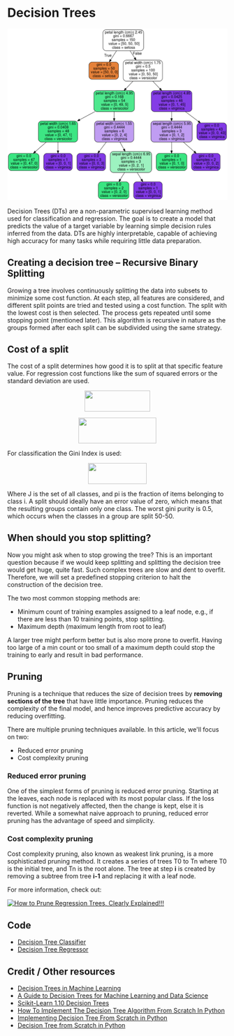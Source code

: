 # Decision Trees

![Decision Tree Example](doc/iris_decision_tree.png)

Decision Trees (DTs) are a non-parametric supervised learning method used for classification and regression. The goal is to create a model that predicts the value of a target variable by learning simple decision rules inferred from the data. DTs are highly interpretable, capable of achieving high accuracy for many tasks while requiring little data preparation. 

## Creating a decision tree – Recursive Binary Splitting

Growing a tree involves continuously splitting the data into subsets to minimize some cost function. At each step, all features are considered, and different split points are tried and tested using a cost function. The split with the lowest cost is then selected. The process gets repeated until some stopping point (mentioned later). This algorithm is recursive in nature as the groups formed after each split can be subdivided using the same strategy.

## Cost of a split

The cost of a split determines how good it is to split at that specific feature value. For regression cost functions like the sum of squared errors or the standard deviation are used.

<p align="center"><img src="/Algorithms/decision_tree/tex/99b4cda42ce5d6085705dc7458181012.svg?invert_in_darkmode&sanitize=true" align=middle width=150.0321735pt height=47.806078649999996pt/></p>

<p align="center"><img src="/Algorithms/decision_tree/tex/55fafb270a7563e9c79658b7e1a606e2.svg?invert_in_darkmode&sanitize=true" align=middle width=177.521784pt height=59.17867724999999pt/></p>

For classification the Gini Index is used:

<p align="center"><img src="/Algorithms/decision_tree/tex/3952bc7dadde93e3af8e54d66588d8b9.svg?invert_in_darkmode&sanitize=true" align=middle width=133.613238pt height=47.806078649999996pt/></p>

Where J is the set of all classes, and pi is the fraction of items belonging to class i. A split should ideally have an error value of zero, which means that the resulting groups contain only one class. The worst gini purity is 0.5, which occurs when the classes in a group are split 50-50.

## When should you stop splitting?

Now you might ask when to stop growing the tree? This is an important question because if we would keep splitting and splitting the decision tree would get huge, quite fast. Such complex trees are slow and dent to overfit. Therefore, we will set a predefined stopping criterion to halt the construction of the decision tree.

The two most common stopping methods are:
* Minimum count of training examples assigned to a leaf node, e.g., if there are less than 10 training points, stop splitting.
* Maximum depth (maximum length from root to leaf)

A larger tree might perform better but is also more prone to overfit. Having too large of a min count or too small of a maximum depth could stop the training to early and result in bad performance.

## Pruning

Pruning is a technique that reduces the size of decision trees by **removing sections of the tree** that have little importance. Pruning reduces the complexity of the final model, and hence improves predictive accuracy by reducing overfitting.

There are multiple pruning techniques available. In this article, we'll focus on two:
* Reduced error pruning
* Cost complexity pruning

### Reduced error pruning

One of the simplest forms of pruning is reduced error pruning. Starting at the leaves, each node is replaced with its most popular class. If the loss function is not negatively affected, then the change is kept, else it is reverted. While a somewhat naive approach to pruning, reduced error pruning has the advantage of speed and simplicity. 

### Cost complexity pruning

Cost complexity pruning, also known as weakest link pruning, is a more sophisticated pruning method. It creates a series of trees T0 to Tn where T0 is the initial tree, and Tn is the root alone. The tree at step **i** is created by removing a subtree from tree **i-1** and replacing it with a leaf node. 

For more information, check out:

[![How to Prune Regression Trees, Clearly Explained!!!](https://img.youtube.com/vi/D0efHEJsfHo/maxresdefault.jpg)](https://youtu.be/D0efHEJsfHo)

## Code

* [Decision Tree Classifier](code/decision_tree_classification.py)
* [Decision Tree Regressor](code/decision_tree_regression.py)

## Credit / Other resources

* [Decision Trees in Machine Learning](https://towardsdatascience.com/decision-trees-in-machine-learning-641b9c4e8052)
* [A Guide to Decision Trees for Machine Learning and Data Science](https://towardsdatascience.com/a-guide-to-decision-trees-for-machine-learning-and-data-science-fe2607241956)
* [Scikit-Learn 1.10 Decision Trees](https://scikit-learn.org/stable/modules/tree.html)
* [How To Implement The Decision Tree Algorithm From Scratch In Python](https://machinelearningmastery.com/implement-decision-tree-algorithm-scratch-python/)
* [Implementing Decision Tree From Scratch in Python](https://medium.com/@penggongting/implementing-decision-tree-from-scratch-in-python-c732e7c69aea)
* [Decision Tree from Scratch in Python](https://towardsdatascience.com/decision-tree-from-scratch-in-python-46e99dfea775)